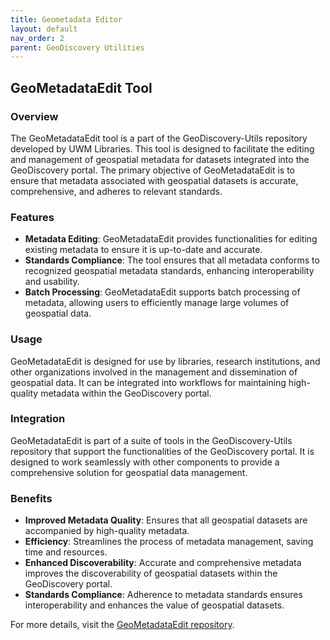 ```yaml
---
title: Geometadata Editor
layout: default
nav_order: 2
parent: GeoDiscovery Utilities
---
```


## GeoMetadataEdit Tool

### Overview
The GeoMetadataEdit tool is a part of the GeoDiscovery-Utils repository developed by UWM Libraries. This tool is designed to facilitate the editing and management of geospatial metadata for datasets integrated into the GeoDiscovery portal. The primary objective of GeoMetadataEdit is to ensure that metadata associated with geospatial datasets is accurate, comprehensive, and adheres to relevant standards.

### Features
- **Metadata Editing**: GeoMetadataEdit provides functionalities for editing existing metadata to ensure it is up-to-date and accurate.
- **Standards Compliance**: The tool ensures that all metadata conforms to recognized geospatial metadata standards, enhancing interoperability and usability.
- **Batch Processing**: GeoMetadataEdit supports batch processing of metadata, allowing users to efficiently manage large volumes of geospatial data.

### Usage
GeoMetadataEdit is designed for use by libraries, research institutions, and other organizations involved in the management and dissemination of geospatial data. It can be integrated into workflows for maintaining high-quality metadata within the GeoDiscovery portal.

### Integration
GeoMetadataEdit is part of a suite of tools in the GeoDiscovery-Utils repository that support the functionalities of the GeoDiscovery portal. It is designed to work seamlessly with other components to provide a comprehensive solution for geospatial data management.

### Benefits
- **Improved Metadata Quality**: Ensures that all geospatial datasets are accompanied by high-quality metadata.
- **Efficiency**: Streamlines the process of metadata management, saving time and resources.
- **Enhanced Discoverability**: Accurate and comprehensive metadata improves the discoverability of geospatial datasets within the GeoDiscovery portal.
- **Standards Compliance**: Adherence to metadata standards ensures interoperability and enhances the value of geospatial datasets.

For more details, visit the [GeoMetadataEdit repository](https://github.com/UWM-Libraries/GeoDiscovery-Utils/tree/main/geometadataedit).
